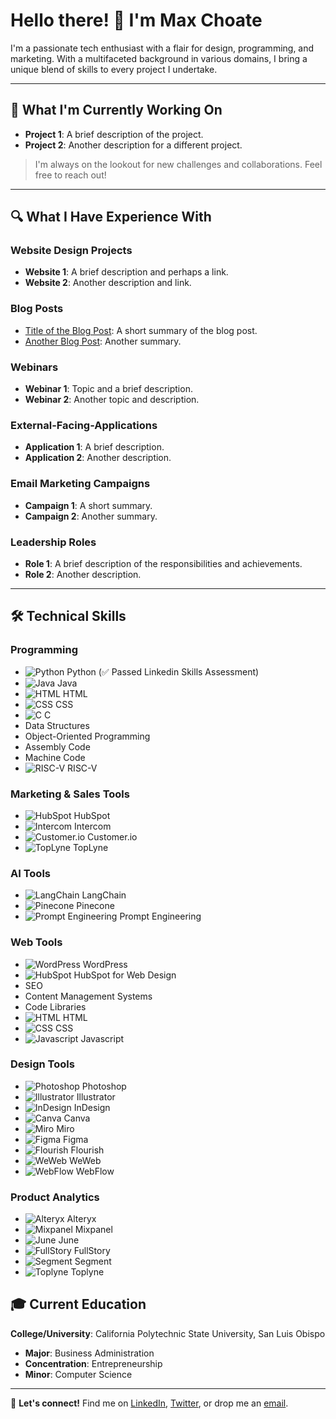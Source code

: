 # Hello there! 👋 I'm Max Choate

I'm a passionate tech enthusiast with a flair for design, programming, and marketing. With a multifaceted background in various domains, I bring a unique blend of skills to every project I undertake.

---

## 🌱 What I'm Currently Working On

- **Project 1**: A brief description of the project.
- **Project 2**: Another description for a different project.

> I'm always on the lookout for new challenges and collaborations. Feel free to reach out!

---

## 🔍 What I Have Experience With

### Website Design Projects

- **Website 1**: A brief description and perhaps a link.
- **Website 2**: Another description and link.

### Blog Posts

- [Title of the Blog Post](#): A short summary of the blog post.
- [Another Blog Post](#): Another summary.

### Webinars

- **Webinar 1**: Topic and a brief description.
- **Webinar 2**: Another topic and description.

### External-Facing-Applications

- **Application 1**: A brief description.
- **Application 2**: Another description.

### Email Marketing Campaigns

- **Campaign 1**: A short summary.
- **Campaign 2**: Another summary.

### Leadership Roles

- **Role 1**: A brief description of the responsibilities and achievements.
- **Role 2**: Another description.

---

## 🛠 Technical Skills

### Programming

- ![Python](#) Python (✅ Passed Linkedin Skills Assessment)
- ![Java](#) Java
- ![HTML](#) HTML
- ![CSS](#) CSS
- ![C](#) C
- Data Structures
- Object-Oriented Programming
- Assembly Code
- Machine Code
- ![RISC-V](#) RISC-V

### Marketing & Sales Tools

- ![HubSpot](#) HubSpot
- ![Intercom](#) Intercom
- ![Customer.io](#) Customer.io
- ![TopLyne](#) TopLyne

### AI Tools

- ![LangChain](#) LangChain
- ![Pinecone](#) Pinecone
- ![Prompt Engineering](#) Prompt Engineering

### Web Tools

- ![WordPress](#) WordPress
- ![HubSpot](#) HubSpot for Web Design
- SEO
- Content Management Systems
- Code Libraries
- ![HTML](#) HTML
- ![CSS](#) CSS
- ![Javascript](#) Javascript

### Design Tools

- ![Photoshop](#) Photoshop
- ![Illustrator](#) Illustrator
- ![InDesign](#) InDesign
- ![Canva](#) Canva
- ![Miro](#) Miro
- ![Figma](#) Figma
- ![Flourish](#) Flourish
- ![WeWeb](#) WeWeb
- ![WebFlow](#) WebFlow

### Product Analytics

- ![Alteryx](#) Alteryx
- ![Mixpanel](#) Mixpanel
- ![June](#) June
- ![FullStory](#) FullStory
- ![Segment](#) Segment
- ![Toplyne](#) Toplyne


## 🎓 Current Education

**College/University**: California Polytechnic State University, San Luis Obispo

- **Major**: Business Administration
- **Concentration**: Entrepreneurship
- **Minor**: Computer Science

---

🔗 **Let's connect!** Find me on [LinkedIn](#), [Twitter](#), or drop me an [email](mailto:youremail@example.com).

